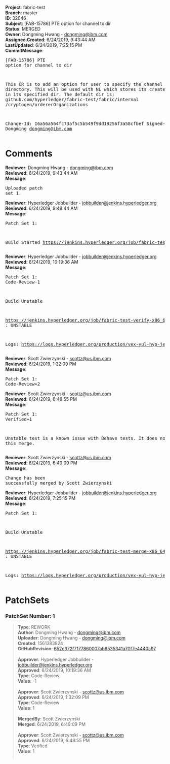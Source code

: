 <strong>Project</strong>: fabric-test</br><strong>Branch</strong>: master<br><strong>ID</strong>: 32046<br><strong>Subject</strong>: [FAB-15786] PTE option for channel tx dir<br><strong>Status</strong>: MERGED<br><strong>Owner</strong>: Dongming Hwang - dongming@ibm.com<br><strong>Assignee</strong>:<strong>Created</strong>: 6/24/2019, 9:43:44 AM<br><strong>LastUpdated</strong>: 6/24/2019, 7:25:15 PM<br><strong>CommitMessage</strong>:<br><pre>[FAB-15786] PTE option for channel tx dir

This CR is to add an option for user to specify
the channel tx directory.  This will be used with
NL which stores its created channel tx in its
specified dir.  The default dir is:
github.com/hyperledger/fabric-test/fabric/internal
/cryptogen/ordererOrganizations

Change-Id: I6a56a564fc73af5c5b549f9dd19256f3a58cfbef
Signed-off-by: Dongming <dongming@ibm.com>
</pre><h1>Comments</h1><strong>Reviewer</strong>: Dongming Hwang - dongming@ibm.com<br><strong>Reviewed</strong>: 6/24/2019, 9:43:44 AM<br><strong>Message</strong>: <pre>Uploaded patch set 1.</pre><strong>Reviewer</strong>: Hyperledger Jobbuilder - jobbuilder@jenkins.hyperledger.org<br><strong>Reviewed</strong>: 6/24/2019, 9:48:44 AM<br><strong>Message</strong>: <pre>Patch Set 1:

Build Started https://jenkins.hyperledger.org/job/fabric-test-verify-x86_64/3077/</pre><strong>Reviewer</strong>: Hyperledger Jobbuilder - jobbuilder@jenkins.hyperledger.org<br><strong>Reviewed</strong>: 6/24/2019, 10:19:36 AM<br><strong>Message</strong>: <pre>Patch Set 1: Code-Review-1

Build Unstable 

https://jenkins.hyperledger.org/job/fabric-test-verify-x86_64/3077/ : UNSTABLE

Logs: https://logs.hyperledger.org/production/vex-yul-hyp-jenkins-3/fabric-test-verify-x86_64/3077</pre><strong>Reviewer</strong>: Scott Zwierzynski - scottz@us.ibm.com<br><strong>Reviewed</strong>: 6/24/2019, 1:32:09 PM<br><strong>Message</strong>: <pre>Patch Set 1: Code-Review+2</pre><strong>Reviewer</strong>: Scott Zwierzynski - scottz@us.ibm.com<br><strong>Reviewed</strong>: 6/24/2019, 6:48:55 PM<br><strong>Message</strong>: <pre>Patch Set 1: Verified+1

Unstable test is a known issue with Behave tests. It does not block this merge.</pre><strong>Reviewer</strong>: Scott Zwierzynski - scottz@us.ibm.com<br><strong>Reviewed</strong>: 6/24/2019, 6:49:09 PM<br><strong>Message</strong>: <pre>Change has been successfully merged by Scott Zwierzynski</pre><strong>Reviewer</strong>: Hyperledger Jobbuilder - jobbuilder@jenkins.hyperledger.org<br><strong>Reviewed</strong>: 6/24/2019, 7:25:15 PM<br><strong>Message</strong>: <pre>Patch Set 1:

Build Unstable 

https://jenkins.hyperledger.org/job/fabric-test-merge-x86_64/696/ : UNSTABLE

Logs: https://logs.hyperledger.org/production/vex-yul-hyp-jenkins-3/fabric-test-merge-x86_64/696</pre><h1>PatchSets</h1><h3>PatchSet Number: 1</h3><blockquote><strong>Type</strong>: REWORK<br><strong>Author</strong>: Dongming Hwang - dongming@ibm.com<br><strong>Uploader</strong>: Dongming Hwang - dongming@ibm.com<br><strong>Created</strong>: 1561383824<br><strong>GitHubRevision</strong>: [652c372f7177860007ab6535341a70f7e4440a97](https://github.com/hyperledger/fabric-test/commit/652c372f7177860007ab6535341a70f7e4440a97)<br><br><strong>Approver</strong>: Hyperledger Jobbuilder - jobbuilder@jenkins.hyperledger.org<br><strong>Approved</strong>: 6/24/2019, 10:19:36 AM<br><strong>Type</strong>: Code-Review<br><strong>Value</strong>: -1<br><br><strong>Approver</strong>: Scott Zwierzynski - scottz@us.ibm.com<br><strong>Approved</strong>: 6/24/2019, 1:32:09 PM<br><strong>Type</strong>: Code-Review<br><strong>Value</strong>: 1<br><br><strong>MergedBy</strong>: Scott Zwierzynski<br><strong>Merged</strong>: 6/24/2019, 6:49:09 PM<br><br><strong>Approver</strong>: Scott Zwierzynski - scottz@us.ibm.com<br><strong>Approved</strong>: 6/24/2019, 6:48:55 PM<br><strong>Type</strong>: Verified<br><strong>Value</strong>: 1<br><br></blockquote>